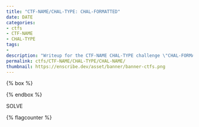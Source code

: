 ```yaml
---
title: "CTF-NAME/CHAL-TYPE: CHAL-FORMATTED"
date: DATE
categories:
- ctfs
- CTF-NAME
- CHAL-TYPE
tags:
-
description: "Writeup for the CTF-NAME CHAL-TYPE challenge \"CHAL-FORMATTED\"."
permalink: ctfs/CTF-NAME/CHAL-TYPE/CHAL-NAME/
thumbnail: https://enscribe.dev/asset/banner/banner-ctfs.png
---
```


{% box %}

{% endbox %}

SOLVE

{% flagcounter %}